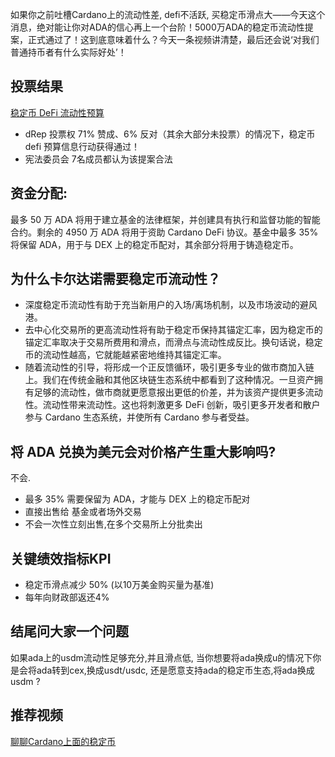 如果你之前吐槽Cardano上的流动性差, defi不活跃, 买稳定币滑点大——今天这个消息，绝对能让你对ADA的信心再上一个台阶！5000万ADA的稳定币流动性提案，正式通过了！这到底意味着什么？今天一条视频讲清楚，最后还会说‘对我们普通持币者有什么实际好处’！

## 投票结果
[稳定币 DeFi 流动性预算](https://gov.tools/outcomes/governance_actions/e5643c33f608642e329228a968770e5b19ef5f48ff1f698712e2ce864a49e3f0#0)
- dRep 投票权 71% 赞成、6% 反对（其余大部分未投票）的情况下，稳定币 defi 预算信息行动获得通过！
- 宪法委员会 7名成员都认为该提案合法

## 资金分配:
最多 50 万 ADA 将用于建立基金的法律框架，并创建具有执行和监督功能的智能合约。剩余的 4950 万 ADA 将用于资助 Cardano DeFi 协议。基金中最多 35% 将保留 ADA，用于与 DEX 上的稳定币配对，其余部分将用于铸造稳定币。

## 为什么卡尔达诺需要稳定币流动性？
- 深度稳定币流动性有助于充当新用户的入场/离场机制，以及市场波动的避风港。
- 去中心化交易所的更高流动性将有助于稳定币保持其锚定汇率，因为稳定币的锚定汇率取决于交易所费用和滑点，而滑点与流动性成反比。换句话说，稳定币的流动性越高，它就能越紧密地维持其锚定汇率。
- 随着流动性的引导，将形成一个正反馈循环，吸引更多专业的做市商加入链上。我们在传统金融和其他区块链生态系统中都看到了这种情况。一旦资产拥有足够的流动性，做市商就更愿意报出更低的价差，并为该资产提供更多流动性。流动性带来流动性。这也将刺激更多 DeFi 创新，吸引更多开发者和散户参与 Cardano 生态系统，并使所有 Cardano 参与者受益。

## 将 ADA 兑换为美元会对价格产生重大影响吗?
不会.
- 最多 35% 需要保留为 ADA，才能与 DEX 上的稳定币配对
- 直接出售给 基金或者场外交易
- 不会一次性立刻出售,在多个交易所上分批卖出

## 关键绩效指标KPI
- 稳定币滑点减少 50% (以10万美金购买量为基准)
- 每年向财政部返还4%

## 结尾问大家一个问题
如果ada上的usdm流动性足够充分,并且滑点低, 当你想要将ada换成u的情况下你是会将ada转到cex,换成usdt/usdc, 还是愿意支持ada的稳定币生态,将ada换成usdm ? 


## 推荐视频
[聊聊Cardano上面的稳定币](https://youtu.be/4SdwQMlLGj8?si=daDXwElUNaynfREJ)
